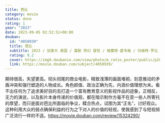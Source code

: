 ```yaml
---
title: 芭比
category: movie
status: done
rating: 1
year: "2023"
date: 2023-09-05 02:52:51+08:00
douban:
  id: "4058939"
  title: 芭比
  subtitle: 2023 / 加拿大 美国 / 喜剧 奇幻 冒险 / 格蕾塔·葛韦格 / 玛格特·罗比 瑞恩·高斯林
  rating: 8.2
  cover: https://img9.doubanio.com/view/photo/m_ratio_poster/public/p2895679456.jpg
  link: https://movie.douban.com/subject/4058939/
---
```


期待很高，失望更高。彻头彻尾的商业电影，精致浅薄的画面堆砌，刻意推动的矛盾冲突和强行塑造的人物成长。角色颜值、政治正确为先，内涵价值理想为末。看不出任何为了追求美好目的去打造一个富有教育意义的影视作品的迹象，正相反，无力的演说，以及影片本身传递的价值观，都在暗示制作方毫不在意一些人所寄托的厚望，而只是面对芭比所面临的争议，糅合热点，试图为其“正名”，讨好观众。这种利用大众的弱点确保利益的行为之下对人的价值的轻视，使我感到了与短视频广泛流行一样的不适。https://movie.douban.com/review/15324290/
